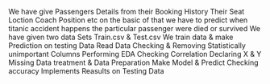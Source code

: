 We have give Passengers Details  from their Booking History Their Seat Loction Coach Position etc on the basic of that we have to predict when titanic accident happens the particular passenger were died or survived
We have given two data Sets Train.csv & Test.csv We train data & make Prediction on testing Data
Read Data
Checking & Removing Statistically unimportant Columns
Performing EDA
Checking Correlation
Declaring X & Y
Missing Data treatment & Data Preparation
Make Model & Predict
Checking accuracy
Implements Reasults on Testing Data

